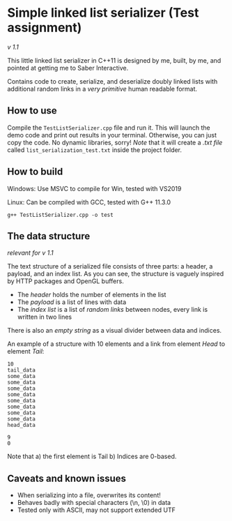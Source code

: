 # Simple linked list serializer (Test assignment)
*v 1.1*

This little linked list serializer in C++11 is designed by me, built, by me, and pointed at getting me to Saber Interactive.

Contains code to create, serialize, and deserialize doubly linked lists with additional random links in a *very primitive* human readable format.

## How to use 

Compile the `TestListSerializer.cpp` file and run it. This will launch the demo code and print out results in your terminal. Otherwise, you can just copy the code. No dynamic libraries, sorry!
*Note* that it will create a *.txt file* called `list_serialization_test.txt` inside the project folder.

## How to build

Windows:
Use MSVC to compile for Win, tested with VS2019

Linux:
Can be compiled with GCC, tested with G++ 11.3.0

```
g++ TestListSerializer.cpp -o test
```

## The data structure 
*relevant for v 1.1*

The text structure of a serialized file consists of three parts: a header, a payload, and an index list. As you can see, the structure is vaguely inspired by HTTP packages and OpenGL buffers.

- The *header* holds the number of elements in the list
- The *payload* is a list of lines with data
- The *index list* is a list of *random links* between nodes, every link is written in two lines

There is also an *empty string* as a visual divider between data and indices.

An example of a structure with 10 elements and a link from element *Head* to element *Tail*:
```
10
tail_data
some_data
some_data
some_data
some_data
some_data
some_data
some_data
some_data
head_data

9
0
```
Note that a) the first element is Tail b) Indices are 0-based.

## Caveats and known issues

- When serializing into a file, overwrites its content!
- Behaves badly with special characters (\n, \0) in data
- Tested only with ASCII, may not support extended UTF
